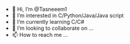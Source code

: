 - 👋 Hi, I’m @Tasneeem1
- 👀 I’m interested in C/Python/Java/Java script
- 🌱 I’m currently learning C/C#
- 💞️ I’m looking to collaborate on ...
- 📫 How to reach me ...

<!---
Tasneeem1/Tasneeem1 is a ✨ special ✨ repository because its `README.md` (this file) appears on your GitHub profile.
You can click the Preview link to take a look at your changes.
--->
